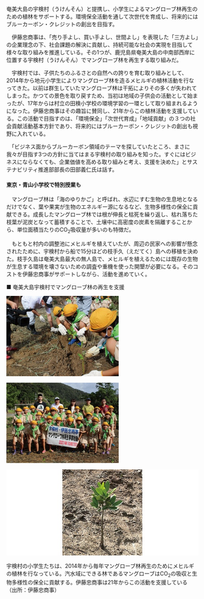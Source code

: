 奄美大島の宇検村（うけんそん）と提携し、小学生によるマングローブ林再生のための植林をサポートする。環境保全活動を通して次世代を育成し、将来的にはブルーカーボン・クレジットの創出を目指す。

　伊藤忠商事は、「売り手よし、買い手よし、世間よし」を表現した「三方よし」の企業理念の下、社会課題の解決に貢献し、持続可能な社会の実現を目指して様々な取り組みを推進している。その1つが、鹿児島県奄美大島の中南部西岸に位置する宇検村（うけんそん）でマングローブ林を再生する取り組みだ。

　宇検村では、子供たちのふるさとの自然への誇りを育む取り組みとして、2014年から地元小学生によりマングローブ林を造るメヒルギの植林活動を行なってきた。以前は群生していたマングローブ林は干拓によりその多くが失われてしまった。かつての景色を取り戻すため、当初は地域の子供会の活動として始まったが、17年からは村立の田検小学校の環境学習の一環として取り組まれるようになった。伊藤忠商事はその趣旨に賛同し、21年からこの植林活動を支援している。この活動で目指すのは、「環境保全」「次世代育成」「地域貢献」の３つの社会貢献活動基本方針であり、将来的にはブルーカーボン・クレジットの創出も視野に入れている。

　「ビジネス面からブルーカーボン領域のテーマを探していたところ、まさに我々が目指す3つの方針に当てはまる宇検村の取り組みを知った。すぐにはビジネスにならなくても、企業価値を高める取り組みと考え、支援を決めた」とサステナビリティ推進部部長の田部義仁氏は話す。

#### 東京・青山小学校で特別授業も

　マングローブ林は「海のゆりかご」と呼ばれ、水辺にすむ生物の生息地となるだけでなく、葉や果実が生物のエネルギー源になるなど、生物多様性の保全に貢献できる。成長したマングローブ林では根が伸長と枯死を繰り返し、枯れ落ちた枝葉が泥炭となって蓄積することで、土壌中に高密度の炭素を隔離することから、単位面積当たりのCO<sub>2</sub>吸収量が多いのも特徴だ。

　もともと村内の調整池にメヒルギを植えていたが、周辺の民家への影響が懸念されたために、宇検村から船で15分ほどの枝手久（えだてく）島への移植を決めた。枝手久島は奄美大島最大の無人島で、メヒルギを植えるためには既存の生物が生息する環境を壊さないための調査や重機を使った開墾が必要になる。そのコストを伊藤忠商事がサポートしながら、活動を進めていく。

■ 奄美大島宇検村でマングローブ林の再生を支援

![<span style="font-size: 1.2em;">■ 奄美大島宇検村でマングローブ林の再生を支援</span>](%E4%BC%8A%E8%97%A4%E5%BF%A0%E5%95%86%E4%BA%8B%E3%80%81%E5%A5%84%E7%BE%8E%E3%81%AE%E8%87%AA%E7%84%B6%E3%82%92%E4%BF%9D%E5%85%A8%E3%81%97%E6%AC%A1%E4%B8%96%E4%BB%A3%E8%82%B2%E6%88%90%20%20%E6%97%A5%E7%B5%8CESG/01.jpg)

![<span style="font-size: 1.2em;">■ 奄美大島宇検村でマングローブ林の再生を支援</span>](%E4%BC%8A%E8%97%A4%E5%BF%A0%E5%95%86%E4%BA%8B%E3%80%81%E5%A5%84%E7%BE%8E%E3%81%AE%E8%87%AA%E7%84%B6%E3%82%92%E4%BF%9D%E5%85%A8%E3%81%97%E6%AC%A1%E4%B8%96%E4%BB%A3%E8%82%B2%E6%88%90%20%20%E6%97%A5%E7%B5%8CESG/02.jpg)

![宇検村の小学生たちは、2014年から毎年マングローブ林再生のためにメヒルギの植林を行なっている。汽水域にできる林であるマングローブはCO<sub class="fontSizeS" style="vertical-align: baseline; ">2</sub>の吸収と生物多様性の保全に貢献する。伊藤忠商事は21年からこの活動を支援している<br><span class="fontSizeS">（出所：伊藤忠商事）</span>](%E4%BC%8A%E8%97%A4%E5%BF%A0%E5%95%86%E4%BA%8B%E3%80%81%E5%A5%84%E7%BE%8E%E3%81%AE%E8%87%AA%E7%84%B6%E3%82%92%E4%BF%9D%E5%85%A8%E3%81%97%E6%AC%A1%E4%B8%96%E4%BB%A3%E8%82%B2%E6%88%90%20%20%E6%97%A5%E7%B5%8CESG/03.jpg)

宇検村の小学生たちは、2014年から毎年マングローブ林再生のためにメヒルギの植林を行なっている。汽水域にできる林であるマングローブはCO<sub>2</sub>の吸収と生物多様性の保全に貢献する。伊藤忠商事は21年からこの活動を支援している  
（出所：伊藤忠商事）